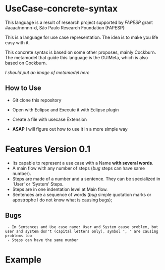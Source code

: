 # UseCase-concrete-syntax

This language is a result of research project supported by *FAPESP*
grant #aaaa/nnnnn-d, São Paulo Research Foundation (FAPESP)

This is a language for use case representation. The idea is to make you life easy with it.

This concrete syntax is based on some other proposes, mainly Cockburn. The metamodel that guide this language is the GUIMeta, which is also based on Cockburn.

*I should put an image of metamodel here*


  ## How to Use
   - Git clone this repository
   - Open with Eclipse and Execute it with Eclipse plugin
   - Create a file with usecase Extension

   - **ASAP** I will figure out how to use it in a more simple way

# Features Version 0.1

   - Its capable to represent a use case with a Name **with several words**.
   - A main flow with any number of steps (*bug* steps can have same number).
   - Steps are made of a number and a sentence. They can be specialized in 'User' or 'System' Steps.
   - Steps are in one indentation level at Main flow.
   - Sentences are a sequence of words (*bug* simple quotation marks or apostrophe I do not know what is causing bugs);

  ## Bugs
     - In Sentences and Use case name: User and System cause problem, but user and system don't (capital letters only), symbol ', " are causing problems too
     - Steps can have the same number

# Example
